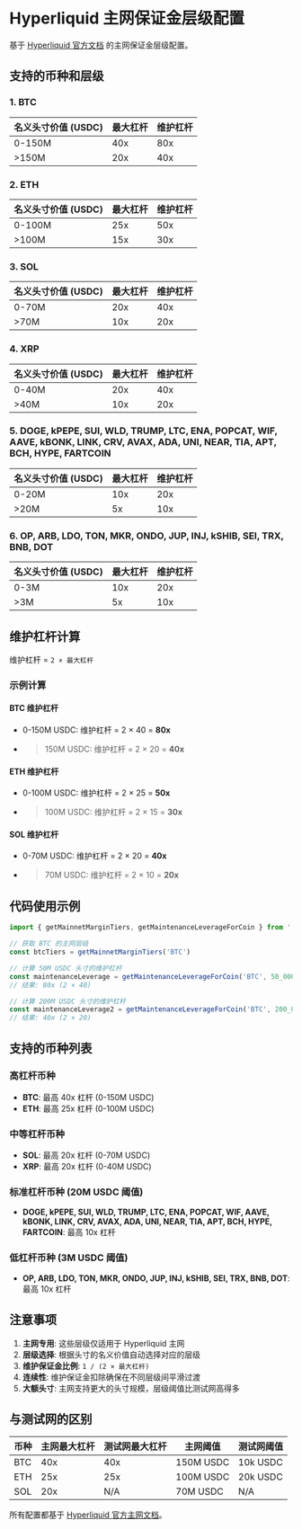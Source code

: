 # Hyperliquid 主网保证金层级配置

基于 [Hyperliquid 官方文档](https://hyperliquid.gitbook.io/hyperliquid-docs/trading/margin-tiers#mainnet-margin-tiers) 的主网保证金层级配置。

## 支持的币种和层级

### 1. BTC
**名义头寸价值 (USDC)** | **最大杠杆** | **维护杠杆**
---|---|---
0-150M | 40x | 80x
>150M | 20x | 40x

### 2. ETH
**名义头寸价值 (USDC)** | **最大杠杆** | **维护杠杆**
---|---|---
0-100M | 25x | 50x
>100M | 15x | 30x

### 3. SOL
**名义头寸价值 (USDC)** | **最大杠杆** | **维护杠杆**
---|---|---
0-70M | 20x | 40x
>70M | 10x | 20x

### 4. XRP
**名义头寸价值 (USDC)** | **最大杠杆** | **维护杠杆**
---|---|---
0-40M | 20x | 40x
>40M | 10x | 20x

### 5. DOGE, kPEPE, SUI, WLD, TRUMP, LTC, ENA, POPCAT, WIF, AAVE, kBONK, LINK, CRV, AVAX, ADA, UNI, NEAR, TIA, APT, BCH, HYPE, FARTCOIN
**名义头寸价值 (USDC)** | **最大杠杆** | **维护杠杆**
---|---|---
0-20M | 10x | 20x
>20M | 5x | 10x

### 6. OP, ARB, LDO, TON, MKR, ONDO, JUP, INJ, kSHIB, SEI, TRX, BNB, DOT
**名义头寸价值 (USDC)** | **最大杠杆** | **维护杠杆**
---|---|---
0-3M | 10x | 20x
>3M | 5x | 10x

## 维护杠杆计算

维护杠杆 = `2 × 最大杠杆`

### 示例计算

#### BTC 维护杠杆
- 0-150M USDC: 维护杠杆 = 2 × 40 = **80x**
- >150M USDC: 维护杠杆 = 2 × 20 = **40x**

#### ETH 维护杠杆
- 0-100M USDC: 维护杠杆 = 2 × 25 = **50x**
- >100M USDC: 维护杠杆 = 2 × 15 = **30x**

#### SOL 维护杠杆
- 0-70M USDC: 维护杠杆 = 2 × 20 = **40x**
- >70M USDC: 维护杠杆 = 2 × 10 = **20x**

## 代码使用示例

```typescript
import { getMainnetMarginTiers, getMaintenanceLeverageForCoin } from './utils/liquidationPrice'

// 获取 BTC 的主网层级
const btcTiers = getMainnetMarginTiers('BTC')

// 计算 50M USDC 头寸的维护杠杆
const maintenanceLeverage = getMaintenanceLeverageForCoin('BTC', 50_000_000, btcTiers)
// 结果: 80x (2 × 40)

// 计算 200M USDC 头寸的维护杠杆
const maintenanceLeverage2 = getMaintenanceLeverageForCoin('BTC', 200_000_000, btcTiers)
// 结果: 40x (2 × 20)
```

## 支持的币种列表

### 高杠杆币种
- **BTC**: 最高 40x 杠杆 (0-150M USDC)
- **ETH**: 最高 25x 杠杆 (0-100M USDC)

### 中等杠杆币种
- **SOL**: 最高 20x 杠杆 (0-70M USDC)
- **XRP**: 最高 20x 杠杆 (0-40M USDC)

### 标准杠杆币种 (20M USDC 阈值)
- **DOGE, kPEPE, SUI, WLD, TRUMP, LTC, ENA, POPCAT, WIF, AAVE, kBONK, LINK, CRV, AVAX, ADA, UNI, NEAR, TIA, APT, BCH, HYPE, FARTCOIN**: 最高 10x 杠杆

### 低杠杆币种 (3M USDC 阈值)
- **OP, ARB, LDO, TON, MKR, ONDO, JUP, INJ, kSHIB, SEI, TRX, BNB, DOT**: 最高 10x 杠杆

## 注意事项

1. **主网专用**: 这些层级仅适用于 Hyperliquid 主网
2. **层级选择**: 根据头寸的名义价值自动选择对应的层级
3. **维护保证金比例**: `1 / (2 × 最大杠杆)`
4. **连续性**: 维护保证金扣除确保在不同层级间平滑过渡
5. **大额头寸**: 主网支持更大的头寸规模，层级阈值比测试网高得多

## 与测试网的区别

| 币种 | 主网最大杠杆 | 测试网最大杠杆 | 主网阈值 | 测试网阈值 |
|------|-------------|---------------|----------|-----------|
| BTC | 40x | 40x | 150M USDC | 10k USDC |
| ETH | 25x | 25x | 100M USDC | 20k USDC |
| SOL | 20x | N/A | 70M USDC | N/A |

所有配置都基于 [Hyperliquid 官方主网文档](https://hyperliquid.gitbook.io/hyperliquid-docs/trading/margin-tiers#mainnet-margin-tiers)。
